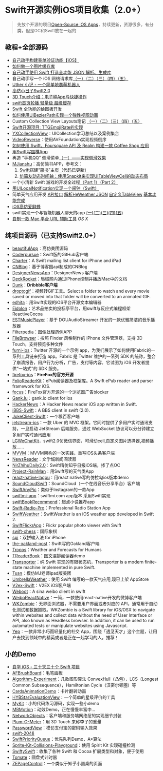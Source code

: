 # Swift开源实例iOS项目收集（2.0+）
> 先放个开源的项目[Open-Source iOS Apps][1]，持续更新，资源很多，有分类，但是OC和Swift放在一起的

## 教程+全部源码
- [自己动手构建表单验证功能【iOS】][2]
- [如何做一个图片缓存库][3]
- [自己动手使用 Swift 打造全功能 JSON 解析、生成库][4]
- 自己动手写一个 iOS 网络请求库[（一）][5][（二）][6][（三）][7][（四）][8][（五）][9]
- [Uther 小记 - 一个简单地蠢萌机器人][10]
- [高仿小日子Swift2.0][11]
- [3D Touch介绍：电子秤App与快捷操作][12]
- [swift首页轮播 轻量级 超级缓存][13]
- [Swift 全功能的绘图板开发][14]
- [如何使用UIBezierPath实现一个弹性视图动画][15]
- Custom Collection View Layouts笔记 [（一）][16][（二）][17][（三）][18][（四）][19][（五）][20]
- [Swift开源项目: TTGEmojiRate的实现][21]
- [YXCollectionView][22]：UICollection学习总结以及案例集合
- [VideoReverse][23]：使用AVFoundation实现视频倒序
- [如何使用 Swift、Foursquare API 及 Realm 构建一款 Coffee Shop 应用][24]
- [用Swift写围棋App][25]
- 再造 “手机QQ” 侧滑菜单[（一）——实现侧滑效果][26]
- [MJianshu][27]：高仿简书APP，参考文：
	1. [Swift搭建“简书”主页（代码已更新）][28]
	2. [仿简友动态时间轴：使用Snapkit来实现UITableViewCell的动态布局][29]
- 一个小清新 Swift 游戏的开发全过程[（Part 1）][30][（Part 2）][31]
- [用UILocalNotification实现一个闹钟（Swift）][32]
- 简单天气应用开发 [API接口][33] [解析HeWeather JSON][34] [自定义TableView][35] [基本功能完成][36]
- [iOS高仿爱鲜蜂][37]
- swift实现一个与智能机器人聊天的app [(一)][38][(二)][39][(三)][40][(四)][41][(五)][42]
- [自制一款 Mac 平台 URL 辅助工具][43] _OS X_

## 纯项目源码（已支持Swift2.0+）
- [beautifulApp][44]：高仿美团源码
- [Coderpursue][45]：Swift版的GitHub客户端
- [Charter][46]：A Swift mailing list client for iPhone and iPad
- [CNBlog][47]：基于博客园api制成的CNBlog
- [DesignerNewsApp][48]：DesignerNews 客户端
- [DeckRocket][49]：局域网内通过iPhone控制并播放Mac中的文档
- [Dunk][50]：**Dribbble客户端**
- [droptogif][51]：视频转GIF工具。Select a folder to watch and every movie saved or moved into that folder will be converted to an animated GIF.
- [edhita][52]：用Swift实现的iOS平台开源文本编辑器
- [Eidolon][53]：艺术品拍卖的投标亭平台，用swift与反应式编程框架 ReactiveCocoa
- [ESTMusicPlayer][54]：基于 DOUAudioStreamer 开发的一款优雅简洁的音乐播放器
- [Filterpedia][55]：图像处理范例APP
- [FileBrowser][56]：按照 Finder 风格制作的 iPhone 文件管理器，支持 3D Touch，支持预览多种文件
- [furni-ios][57]：Twitter 开源的一个示例 app，为我们展示了如何使用Fabric的一系列工具链来打造 app。Fabric 是 Twitter 维护的一系列 SDK 的统称，整合了崩溃报告，用户行为分析，广告，支付等内容，它试图为 iOS 开发者提供“一站式”的 SDK 服务。
- [firefox-ios][58]：**FireFox的官方开源**
- [FolioReaderKit][59]：ePub阅读器及框架库。A Swift ePub reader and parser framework for iOS.
- [focus][60]：FireFox官方开源的一个浏览器广告blocker
- [Gank.lu][61]：gank.io client for ios
- [HackerNews][62]：A Hacker News reader iOS app written in Swift.
- [iBBS-Swift][63]：A BBS client in swift (2.0).
- [JokeClient-Swift][64]：一个糗百客户端
- [jetstream-ios][65]：一款 Uber 的 MVC 框架。它同时提供了多用户实时通讯支持，一旦启动 JetStream 后端服务，通过 WebSocket 协议可以分分钟建立多用户实时通讯应用
- [LGWeChatKit][66]，swift2.0仿微信界面，可滑动cell,自定义图片选择器,视频播放……
- [MVVM][67]：MVVM架构的一次实践，重写iOS头条客户端
- [NewsReader][68]：文学城新闻阅读器
- [NirZhihuDaily2.0][69]：Swift精仿知乎日报iOS端，掺了点OC
- [Project-RainMan][70]：用Swift写的天气类App
- [react-native-lagou][71]：用react native写的仿拉勾ios版本demo
- [SoundCloudSwift][72]：SoundCloud（一个在线音乐分享平台）客户端
- [SwiftAnyPic][73]：类似于Instagram的一款App
- [swiftmi-app][74]：swiftmi.com app版本 采用Swift实现
- [swiftBookRecommend][75]：起点小说推荐app
- [Swift-Radio-Pro][76]：Professional Radio Station App
- [SwiftWeather][77]：SwiftWeather is an iOS weather app developed in Swift 2. 
- [SwiftFlickrApp][78]：Flickr popular photo viewer with Swift 
- [swift-chess][79]：国际象棋
- [spi][80]：双拼输入法 for iPhone
- [the-oakland-post][81]：Swift写的Oakland客户端
- [Tropos][82]：Weather and Forecasts for Humans
- [TReaderBook][83]：图文混排阅读器demo
- [Transporter][84]：纯 Swift 实现的有限状态机，Transporter is a modern finite-state machine implemented in pure Swift. 
- [Tuan][85]：模仿MJ老师ipad版美团
- [UmbrellaWeather][86]：使用 Swift 编写的一款天气应用,现已上架 AppStore
- [V2ex-Swift][87]：V2EX iOS客户端
- [Weboot][88]：A sina weibo client in swift
- [WeiboReactNative][89]：一简，一款使用react-native开发的微博客户端
- [WKZombie][90]：无界面浏览器，不需要用户界面或者对应的 API，通常用于自动化测试和数据抓取。WKZombie is a Swift library for iOS/OSX to navigate within websites and collect data without the need of User Interface or API, also known as Headless browser. In addition, it can be used to run automated tests or manipulate websites using Javascript.
- [Yep][91]：一款非常小巧而轻量化的社交 App，围绕「遇见天才」这个主题，让用户去找到领域中的精英或者是正在一起学习的人。推荐！

## 小的Demo
- [自学 iOS - 三十天三十个 Swift 项目][92]
- [AFBrushBoard][93]：毛笔画板
- [Algorithm-Experiment][94]：几款图形算法 ConvexHull（凸包），LCS（Longest Common Subsequence），Hamiltonian Cycle（汉密尔顿圈）等
- [CardsAnimationDemo][95]：卡片翻转动画
- [HYBStarEvaluationView][96]：一个简单的星级评价的工具
- [MyKit][97]：小的代码练习源码，实现一些小demo
- [MBMotion][98]：动效Demo，正在慢慢丰富中…
- [NetworkObjects][99]：客户端和服务端网络层的实现细节封装
- [Plum-O-Meter][100]：用 3D Touch 来称李子的重量
- [PasswordView][101]：模仿支付宝的密码输入效果
- [swift-2048][102]
- [SwiftPriorityQueue][103]：优先队列Demo，A\*算法
- [Sprite-Kit-Collisions-Playground][104]：使用 Spirit Kit 实现碰撞检测
- [SwiftySwift][105]：收集了各种 Swift 和 Cocoa 扩展类型和对象，便于使用
- [Tomate][106]：圆盘式计时器
- [ZEPageControl][107]：一个类似于知乎小圆桌的页面



[1]:	https://github.com/dkhamsing/open-source-ios-apps
[2]:	https://lvwenhan.com/ios/459.html
[3]:	http://blog.callmewhy.com/2015/05/25/note-about-chun/
[4]:	https://lvwenhan.com/ios/463.html
[5]:	https://lvwenhan.com/ios/454.html
[6]:	https://lvwenhan.com/ios/455.html
[7]:	https://lvwenhan.com/ios/456.html
[8]:	https://lvwenhan.com/ios/457.html
[9]:	https://lvwenhan.com/ios/464.html
[10]:	http://blog.callmewhy.com/2015/08/09/how-to-make-uther/ "Uther 小记 - 一个简单地蠢萌机器人"
[11]:	http://www.jianshu.com/p/bcc297e19a94
[12]:	http://swift.gg/2015/11/19/3d-touch-tutorial/ "3D Touch介绍：电子秤App与快捷操作"
[13]:	http://www.jianshu.com/p/d7bf5fe4d9fa "swift首页轮播 轻量级 超级缓存"
[14]:	http://www.cocoachina.com/swift/20151125/14390.html "Swift 全功能的绘图板开发"
[15]:	http://hechen.info/2015/12/02/Elastic-view-animation-using-UIBezierPath/ "如何使用UIBezierPath实现一个弹性视图动画"
[16]:	http://chengway.in/custom-collection-view-layouts/ "Custom Collection View Layouts（一）"
[17]:	http://chengway.in/custom-collection-view-layouts-er/ "Custom Collection View Layouts（二）"
[18]:	http://chengway.in/custom-collection-view-layouts-san/ "Custom Collection View Layouts（三）"
[19]:	http://chengway.in/custom-collection-view-layouts-si/ "Custom Collection View Layouts（四）"
[20]:	http://chengway.in/custom-collection-view-layouts-wu/ "Custom Collection View Layouts（五）"
[21]:	http://tutuge.me/2015/10/25/ttgemojirate-lib/ "Swift开源项目: TTGEmojiRate的实现"
[22]:	https://github.com/yixiangboy/YXCollectionView "YXCollectionView"
[23]:	https://github.com/KayWong/VideoReverse "VideoReverse"
[24]:	http://swift.gg/2015/12/29/foursquare-realm-swift/ "如何使用 Swift、Foursquare API 及 Realm 构建一款 Coffee Shop 应用"
[25]:	http://www.jianshu.com/p/22bab53524d1 "用Swift写围棋App－00序"
[26]:	https://lvwenhan.com/ios/445.html
[27]:	https://github.com/Wl201314/MJianshu "MJianshu"
[28]:	http://www.jianshu.com/p/8035e49ff3a2 "Swift搭建“简书”主页（代码已更新）"
[29]:	http://www.jianshu.com/p/3429ac5a4e4d "仿简友动态时间轴：使用Snapkit来实现UITableViewCell的动态布局"
[30]:	http://vulgur.me/2016/01/23/last-circle-part1/ "一个小清新 Swift 游戏的开发全过程（Part 1）"
[31]:	http://vulgur.me/2016/02/01/last-circle-part2/ "一个小清新 Swift 游戏的开发全过程（Part 2）"
[32]:	http://www.cnblogs.com/Phelthas/p/5169156.html "用UILocalNotification实现一个闹钟（Swift）"
[33]:	http://www.cnblogs.com/fallinDeepSea/p/5186455.html "简单天气应用开发——API接口"
[34]:	http://www.cnblogs.com/fallinDeepSea/p/5186460.html "简单天气应用开发——解析HeWeather JSON"
[35]:	http://www.cnblogs.com/fallinDeepSea/p/5186476.html "简单天气应用开发——自定义TableView"
[36]:	http://www.cnblogs.com/fallinDeepSea/p/5186480.html "简单天气应用开发——基本功能完成"
[37]:	http://www.jianshu.com/p/879f58fe3542 "iOS高仿爱鲜蜂"
[38]:	http://www.jianshu.com/p/1f93e0fec8a5 "swift实现一个与智能机器人聊天的app(一)"
[39]:	http://www.jianshu.com/p/f2488a659688 "swift实现一个与智能机器人聊天的app(二)"
[40]:	http://www.jianshu.com/p/a09ceaebe797 "swift实现一个与智能机器人聊天的app(三)"
[41]:	http://www.jianshu.com/p/91545cde4f8d "swift实现一个与智能机器人聊天的app(四)"
[42]:	http://www.jianshu.com/p/6bf05564fe27 "swift实现一个与智能机器人聊天的app(五)with iOS9"
[43]:	http://yulingtianxia.com/blog/2016/02/27/TFSHelper/ "自制一款 Mac 平台 URL 辅助工具"
[44]:	https://github.com/lyimin/beautifulApp "beautifulApp"
[45]:	https://github.com/wenghengcong/Coderpursue "Coderpursue"
[46]:	https://github.com/matthewpalmer/Charter "Charter"
[47]:	https://github.com/samAroundGitHub/CNBlog "CNBlog"
[48]:	https://github.com/MengTo/DesignerNewsApp "DesignerNewsApp"
[49]:	https://github.com/jpsim/DeckRocket "DeckRocket"
[50]:	https://github.com/naoyashiga/Dunk "Dunk"
[51]:	https://github.com/mortenjust/droptogif "droptogif"
[52]:	https://github.com/tnantoka/edhita "edhita"
[53]:	https://github.com/artsy/eidolon "Eidolon"
[54]:	https://github.com/Aufree/ESTMusicPlayer "ESTMusicPlayer"
[55]:	https://github.com/FlexMonkey/Filterpedia "Filterpedia"
[56]:	https://github.com/marmelroy/FileBrowser "FileBrowser"
[57]:	https://github.com/twitterdev/furni-ios "furni-ios"
[58]:	https://github.com/mozilla/firefox-ios "firefox-ios"
[59]:	https://github.com/FolioReader/FolioReaderKit "FolioReaderKit"
[60]:	https://github.com/mozilla/focus "focus"
[61]:	https://github.com/Panl/Gank.lu "Gank.lu"
[62]:	https://github.com/amitburst/HackerNews "HackerNews"
[63]:	https://github.com/iAugux/iBBS-Swift "iBBS-Swift"
[64]:	https://github.com/YANGReal/JokeClient-Swift "JokeClient-Swift"
[65]:	https://github.com/uber/jetstream-ios "jetstream-ios"
[66]:	https://github.com/jamy0801/LGWeChatKit
[67]:	https://github.com/shenAlexy/MVVM "MVVM"
[68]:	https://github.com/conanwhf/NewsReader "NewsReader"
[69]:	https://github.com/zpz1237/NirZhihuDaily2.0 "NirZhihuDaily2.0"
[70]:	https://github.com/Mav3r1ck/Project-RainMan "Project-RainMan"
[71]:	https://github.com/heruijun/react-native-lagou "react-native-lagou"
[72]:	https://github.com/pepibumur/SoundCloudSwift "SoundCloudSwift"
[73]:	https://github.com/kwkhaw/SwiftAnyPic "SwiftAnyPic"
[74]:	https://github.com/feiin/swiftmi-app "swiftmi-app"
[75]:	https://github.com/bravekingzhang/swiftBookRecommend "swiftBookRecommend"
[76]:	https://github.com/swiftcodex/Swift-Radio-Pro "Swift-Radio-Pro"
[77]:	https://github.com/JakeLin/SwiftWeather "SwiftWeather"
[78]:	https://github.com/synboo/SwiftFlickrApp "SwiftFlickrApp"
[79]:	https://github.com/JackBCousineau/swift-chess "swift-chess"
[80]:	https://github.com/guoc/spi "spi"
[81]:	https://github.com/aclissold/The-Oakland-Post "the-oakland-post"
[82]:	https://github.com/thoughtbot/Tropos "Tropos"
[83]:	https://github.com/12207480/TReaderBook "TReaderBook"
[84]:	https://github.com/DenHeadless/Transporter "Transporter"
[85]:	https://github.com/aiqiuqiu/Tuan "Tuan"
[86]:	https://github.com/ZeroJian/UmbrellaWeather "UmbrellaWeather"
[87]:	https://github.com/Finb/V2ex-Swift "V2ex-Swift"
[88]:	https://github.com/iAugux/Weboot "Weboot"
[89]:	https://github.com/SFantasy/WeiboReactNative "WeiboReactNative"
[90]:	https://github.com/mkoehnke/WKZombie
[91]:	https://github.com/CatchChat/Yep "Yep"
[92]:	http://www.jianshu.com/p/52032bc4cbe4 "自学 iOS - 三十天三十个 Swift 项目"
[93]:	https://github.com/AfryMask/AFBrushBoard "AFBrushBoard"
[94]:	https://github.com/yulingtianxia/Algorithm-Experiment "Algorithm-Experiment"
[95]:	https://github.com/adow/CardsAnimationDemo "CardsAnimationDemo"
[96]:	https://github.com/Hunter-HYB/HYBStarEvaluationView "HYBStarEvaluationView"
[97]:	https://github.com/aquarchitect/MyKit "MyKit"
[98]:	https://github.com/mmoaay/MBMotion "MBMotion"
[99]:	https://github.com/colemancda/NetworkObjects "NetworkObjects"
[100]:	https://github.com/FlexMonkey/Plum-O-Meter "Plum-O-Meter"
[101]:	https://github.com/findM/PasswordView "PasswordView"
[102]:	https://github.com/austinzheng/swift-2048 "swift-2048"
[103]:	https://github.com/davecom/SwiftPriorityQueue "SwiftPriorityQueue"
[104]:	https://github.com/jaredmpayne/Sprite-Kit-Collisions-Playground "Sprite-Kit-Collisions-Playground"
[105]:	https://github.com/adeca/SwiftySwift "SwiftySwift"
[106]:	https://github.com/dasdom/Tomate "Tomate"
[107]:	https://github.com/Lafree317/ZEPageControl "ZEPageControl"